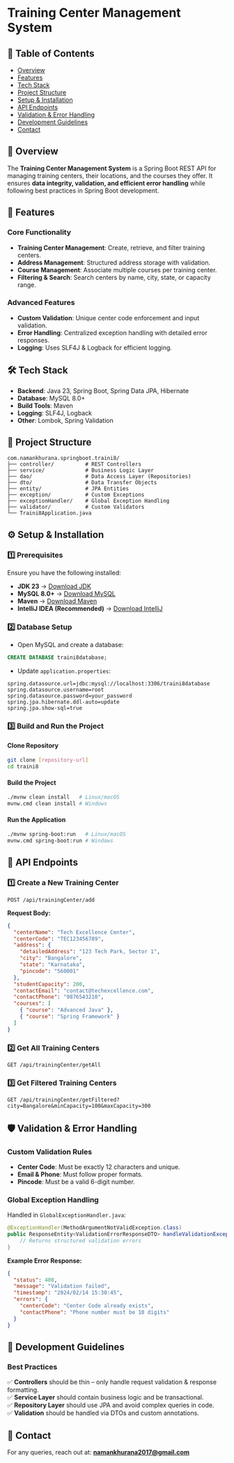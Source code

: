 # Training Center Management System

## 📑 Table of Contents

- [Overview](#-overview)
- [Features](#-features)
- [Tech Stack](#-tech-stack)
- [Project Structure](#-project-structure)
- [Setup & Installation](#-setup--installation)
- [API Endpoints](#-api-endpoints)
- [Validation & Error Handling](#-validation--error-handling)
- [Development Guidelines](#-development-guidelines)
- [Contact](#-contact)

## 📌 Overview

The **Training Center Management System** is a Spring Boot REST API for managing training centers, their locations, and the courses they offer. It ensures **data integrity, validation, and efficient error handling** while following best practices in Spring Boot development.

## 🚀 Features

### **Core Functionality**

- **Training Center Management**: Create, retrieve, and filter training centers.
- **Address Management**: Structured address storage with validation.
- **Course Management**: Associate multiple courses per training center.
- **Filtering & Search**: Search centers by name, city, state, or capacity range.

### **Advanced Features**

- **Custom Validation**: Unique center code enforcement and input validation.
- **Error Handling**: Centralized exception handling with detailed error responses.
- **Logging**: Uses SLF4J & Logback for efficient logging.

## 🛠 Tech Stack

- **Backend**: Java 23, Spring Boot, Spring Data JPA, Hibernate
- **Database**: MySQL 8.0+
- **Build Tools**: Maven
- **Logging**: SLF4J, Logback
- **Other**: Lombok, Spring Validation

## 📂 Project Structure

```
com.namankhurana.springboot.traini8/
├── controller/          # REST Controllers
├── service/             # Business Logic Layer
├── dao/                 # Data Access Layer (Repositories)
├── dto/                 # Data Transfer Objects
├── entity/              # JPA Entities
├── exception/           # Custom Exceptions
├── exceptionHandler/    # Global Exception Handling
├── validator/           # Custom Validators
└── Traini8Application.java
```

## ⚙️ Setup & Installation

### **1️⃣ Prerequisites**

Ensure you have the following installed:

- **JDK 23** → [Download JDK](https://jdk.java.net/23/)
- **MySQL 8.0+** → [Download MySQL](https://dev.mysql.com/downloads/installer/)
- **Maven** → [Download Maven](https://maven.apache.org/download.cgi)
- **IntelliJ IDEA (Recommended)** → [Download IntelliJ](https://www.jetbrains.com/idea/)

### **2️⃣ Database Setup**

- Open MySQL and create a database:

```sql
CREATE DATABASE traini8database;
```

- Update `application.properties`:

```properties
spring.datasource.url=jdbc:mysql://localhost:3306/traini8database
spring.datasource.username=root
spring.datasource.password=your_password
spring.jpa.hibernate.ddl-auto=update
spring.jpa.show-sql=true
```

### **3️⃣ Build and Run the Project**

#### **Clone Repository**

```bash
git clone [repository-url]
cd traini8
```

#### **Build the Project**

```bash
./mvnw clean install   # Linux/macOS
mvnw.cmd clean install # Windows
```

#### **Run the Application**

```bash
./mvnw spring-boot:run   # Linux/macOS
mvnw.cmd spring-boot:run # Windows
```

## 📖 API Endpoints

### **1️⃣ Create a New Training Center**

```http
POST /api/trainingCenter/add
```

**Request Body:**

```json
{
  "centerName": "Tech Excellence Center",
  "centerCode": "TEC123456789",
  "address": {
    "detailedAddress": "123 Tech Park, Sector 1",
    "city": "Bangalore",
    "state": "Karnataka",
    "pincode": "560001"
  },
  "studentCapacity": 200,
  "contactEmail": "contact@techexcellence.com",
  "contactPhone": "9876543210",
  "courses": [
    { "course": "Advanced Java" },
    { "course": "Spring Framework" }
  ]
}
```

### **2️⃣ Get All Training Centers**

```http
GET /api/trainingCenter/getAll
```

### **3️⃣ Get Filtered Training Centers**

```http
GET /api/trainingCenter/getFiltered?city=Bangalore&minCapacity=100&maxCapacity=300
```

## 🛡️ Validation & Error Handling

### **Custom Validation Rules**

- **Center Code**: Must be exactly 12 characters and unique.
- **Email & Phone**: Must follow proper formats.
- **Pincode**: Must be a valid 6-digit number.

### **Global Exception Handling**

Handled in `GlobalExceptionHandler.java`:

```java
@ExceptionHandler(MethodArgumentNotValidException.class)
public ResponseEntity<ValidationErrorResponseDTO> handleValidationException(...) {
    // Returns structured validation errors
}
```

**Example Error Response:**

```json
{
  "status": 400,
  "message": "Validation failed",
  "timestamp": "2024/02/14 15:30:45",
  "errors": {
    "centerCode": "Center Code already exists",
    "contactPhone": "Phone number must be 10 digits"
  }
}
```

## 📜 Development Guidelines

### **Best Practices**

✅ **Controllers** should be thin – only handle request validation & response formatting.\
✅ **Service Layer** should contain business logic and be transactional.\
✅ **Repository Layer** should use JPA and avoid complex queries in code.\
✅ **Validation** should be handled via DTOs and custom annotations.

## 📩 Contact

For any queries, reach out at: [**namankhurana2017@gmail.com**](mailto\:namankhurana2017@gmail.com)

